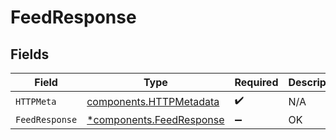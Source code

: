# FeedResponse


## Fields

| Field                                                               | Type                                                                | Required                                                            | Description                                                         |
| ------------------------------------------------------------------- | ------------------------------------------------------------------- | ------------------------------------------------------------------- | ------------------------------------------------------------------- |
| `HTTPMeta`                                                          | [components.HTTPMetadata](../../models/components/httpmetadata.md)  | :heavy_check_mark:                                                  | N/A                                                                 |
| `FeedResponse`                                                      | [*components.FeedResponse](../../models/components/feedresponse.md) | :heavy_minus_sign:                                                  | OK                                                                  |